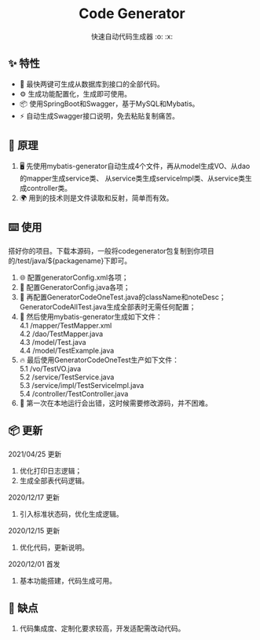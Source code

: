 <h1 align="center">Code Generator</h1>
<div align="center">
快速自动代码生成器 :o: :x:
</div>

## ✨ 特性
- 🌈 最快两键可生成从数据库到接口的全部代码。
- ⚙️ 生成功能配置化，生成即可使用。
- 📦 使用SpringBoot和Swagger，基于MySQL和Mybatis。
- ⚡ 自动生成Swagger接口说明，免去粘贴复制痛苦。

## 🔨 原理
1. 🖥 先使用mybatis-generator自动生成4个文件，再从model生成VO、从dao的mapper生成service类、
  从service类生成serviceImpl类、从service类生成controller类。
2. 🌍 用到的技术则是文件读取和反射，简单而有效。

## ⌨️ 使用
搭好你的项目。下载本源码，一般将codegenerator包复制到你项目的/test/java/${packagename}下即可。
1. 🌐 配置generatorConfig.xml各项；
2. 🤝 配置GeneratorConfig.java各项；
3. 🐞 再配置GeneratorCodeOneTest.java的className和noteDesc；
    GeneratorCodeAllTest.java生成全部表时无需任何配置；
4. 📖 然后使用mybatis-generator生成如下文件：<br/>
  4.1 /mapper/TestMapper.xml <br/>
  4.2 /dao/TestMapper.java <br/>
  4.3 /model/Test.java <br/>
  4.4 /model/TestExample.java <br/>
5. 🔥 最后使用GeneratorCodeOneTest生产如下文件： <br/>
  5.1 /vo/TestVO.java <br/>
  5.2 /service/TestService.java <br/>
  5.3 /service/impl/TestServiceImpl.java <br/>
  5.4 /controller/TestController.java <br/>
6. 🌟 第一次在本地运行会出错，这时候需要修改源码，并不困难。
  
## 📦 更新
2021/04/25 更新
   1. 优化打印日志逻辑；
   2. 生成全部表代码逻辑。
   
2020/12/17 更新
   1. 引入标准状态码，优化生成逻辑。
   
2020/12/15 更新
   1. 优化代码，更新说明。

2020/12/01 首发
   1. 基本功能搭建，代码生成可用。

## 🌈 缺点
1. 代码集成度、定制化要求较高，开发适配需改动代码。
